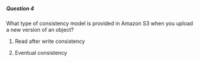 ##### Question 4

What type of consistency model is provided in Amazon S3 when you upload a new
version of an object?

1. Read after write consistency

2. Eventual consistency

